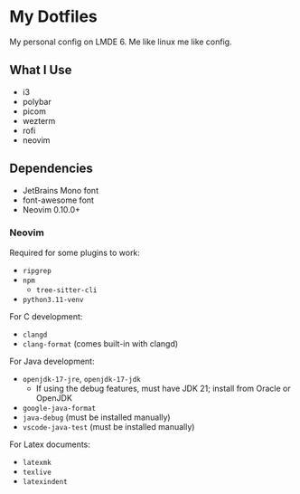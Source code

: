 # My Dotfiles

My personal config on LMDE 6.
Me like linux me like config.

## What I Use

- i3
- polybar
- picom
- wezterm
- rofi
- neovim

## Dependencies

- JetBrains Mono font
- font-awesome font
- Neovim 0.10.0+

### Neovim

Required for some plugins to work:

- `ripgrep`
- `npm`
  - `tree-sitter-cli`
- `python3.11-venv`

For C development:

- `clangd`
- `clang-format` (comes built-in with clangd)

For Java development:

- `openjdk-17-jre`, `openjdk-17-jdk`
  - If using the debug features, must have JDK 21; install from Oracle or OpenJDK
- `google-java-format`
- `java-debug` (must be installed manually)
- `vscode-java-test` (must be installed manually)

For Latex documents:

- `latexmk`
- `texlive`
- `latexindent`
